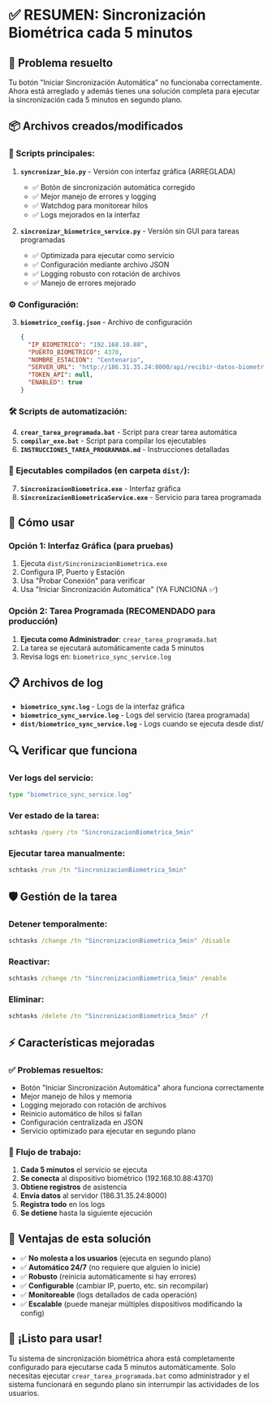# ✅ RESUMEN: Sincronización Biométrica cada 5 minutos

## 🎯 Problema resuelto
Tu botón "Iniciar Sincronización Automática" no funcionaba correctamente. Ahora está arreglado y además tienes una solución completa para ejecutar la sincronización cada 5 minutos en segundo plano.

## 📦 Archivos creados/modificados

### 🔧 Scripts principales:
1. **`syncronizar_bio.py`** - Versión con interfaz gráfica (ARREGLADA)
   - ✅ Botón de sincronización automática corregido
   - ✅ Mejor manejo de errores y logging
   - ✅ Watchdog para monitorear hilos
   - ✅ Logs mejorados en la interfaz

2. **`sincronizar_biometrico_service.py`** - Versión sin GUI para tareas programadas
   - ✅ Optimizada para ejecutar como servicio
   - ✅ Configuración mediante archivo JSON
   - ✅ Logging robusto con rotación de archivos
   - ✅ Manejo de errores mejorado

### ⚙️ Configuración:
3. **`biometrico_config.json`** - Archivo de configuración
   ```json
   {
     "IP_BIOMETRICO": "192.168.10.88",
     "PUERTO_BIOMETRICO": 4370,
     "NOMBRE_ESTACION": "Centenario",
     "SERVER_URL": "http://186.31.35.24:8000/api/recibir-datos-biometrico/",
     "TOKEN_API": null,
     "ENABLED": true
   }
   ```

### 🛠️ Scripts de automatización:
4. **`crear_tarea_programada.bat`** - Script para crear tarea automática
5. **`compilar_exe.bat`** - Script para compilar los ejecutables
6. **`INSTRUCCIONES_TAREA_PROGRAMADA.md`** - Instrucciones detalladas

### 📁 Ejecutables compilados (en carpeta `dist/`):
7. **`SincronizacionBiometrica.exe`** - Interfaz gráfica
8. **`SincronizacionBiometricaService.exe`** - Servicio para tarea programada

## 🚀 Cómo usar

### Opción 1: Interfaz Gráfica (para pruebas)
1. Ejecuta `dist/SincronizacionBiometrica.exe`
2. Configura IP, Puerto y Estación
3. Usa "Probar Conexión" para verificar
4. Usa "Iniciar Sincronización Automática" (YA FUNCIONA ✅)

### Opción 2: Tarea Programada (RECOMENDADO para producción)
1. **Ejecuta como Administrador**: `crear_tarea_programada.bat`
2. La tarea se ejecutará automáticamente cada 5 minutos
3. Revisa logs en: `biometrico_sync_service.log`

## 📋 Archivos de log

- **`biometrico_sync.log`** - Logs de la interfaz gráfica
- **`biometrico_sync_service.log`** - Logs del servicio (tarea programada)
- **`dist/biometrico_sync_service.log`** - Logs cuando se ejecuta desde dist/

## 🔍 Verificar que funciona

### Ver logs del servicio:
```cmd
type "biometrico_sync_service.log"
```

### Ver estado de la tarea:
```cmd
schtasks /query /tn "SincronizacionBiometrica_5min"
```

### Ejecutar tarea manualmente:
```cmd
schtasks /run /tn "SincronizacionBiometrica_5min"
```

## 🛡️ Gestión de la tarea

### Detener temporalmente:
```cmd
schtasks /change /tn "SincronizacionBiometrica_5min" /disable
```

### Reactivar:
```cmd
schtasks /change /tn "SincronizacionBiometrica_5min" /enable
```

### Eliminar:
```cmd
schtasks /delete /tn "SincronizacionBiometrica_5min" /f
```

## ⚡ Características mejoradas

### ✅ Problemas resueltos:
- Botón "Iniciar Sincronización Automática" ahora funciona correctamente
- Mejor manejo de hilos y memoria
- Logging mejorado con rotación de archivos
- Reinicio automático de hilos si fallan
- Configuración centralizada en JSON
- Servicio optimizado para ejecutar en segundo plano

### 🔄 Flujo de trabajo:
1. **Cada 5 minutos** el servicio se ejecuta
2. **Se conecta** al dispositivo biométrico (192.168.10.88:4370)
3. **Obtiene registros** de asistencia
4. **Envía datos** al servidor (186.31.35.24:8000)
5. **Registra todo** en los logs
6. **Se detiene** hasta la siguiente ejecución

## 🎯 Ventajas de esta solución

- ✅ **No molesta a los usuarios** (ejecuta en segundo plano)
- ✅ **Automático 24/7** (no requiere que alguien lo inicie)
- ✅ **Robusto** (reinicia automáticamente si hay errores)
- ✅ **Configurable** (cambiar IP, puerto, etc. sin recompilar)
- ✅ **Monitoreable** (logs detallados de cada operación)
- ✅ **Escalable** (puede manejar múltiples dispositivos modificando la config)

## 🎉 ¡Listo para usar!

Tu sistema de sincronización biométrica ahora está completamente configurado para ejecutarse cada 5 minutos automáticamente. Solo necesitas ejecutar `crear_tarea_programada.bat` como administrador y el sistema funcionará en segundo plano sin interrumpir las actividades de los usuarios.
